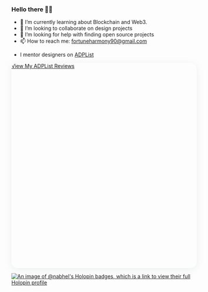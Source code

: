 ### Hello there 🙋‍♀️

- 🌱 I’m currently learning about Blockchain and Web3.
- 👯 I’m looking to collaborate on design projects
- 🤔 I’m looking for help with finding open source projects
- 📫 How to reach me: fortuneharmony90@gmail.com

<!--
**Nabhel/Nabhel** is a ✨ _special_ ✨ repository because its `README.md` (this file) appears on your GitHub profile.

Here are some ideas to get you started:


-->
- I mentor designers on [ADPList](https://adplist.org/mentors/fortune-nabhel-harmony)
 <a href="https://adplist.org/widgets/reviews?src=fortune-nabhel-harmony" style="display: block; height: 560px; box-shadow: rgba(142, 151, 158, 0.15) 0px 4px 19px 0px; border-radius: 16px; overflow: hidden; width: 100%; max-width: 650px;">
View My ADPList Reviews
</a>


[![An image of @nabhel's Holopin badges, which is a link to view their full Holopin profile](https://holopin.me/nabhel)](https://holopin.io/@nabhel)
